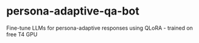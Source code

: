 # persona-adaptive-qa-bot
Fine-tune LLMs for persona-adaptive responses using QLoRA - trained on free T4 GPU
